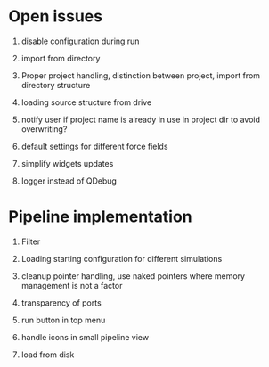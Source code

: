 # Open issues

1. disable configuration during run
1. import from directory
1. Proper project handling, distinction between project, import from directory structure
1. loading source structure from drive

1. notify user if project name is already in use in project dir to avoid overwriting?

1. default settings for different force fields

1. simplify widgets updates
1. logger instead of QDebug

# Pipeline implementation

1. Filter
1. Loading starting configuration for different simulations
1. cleanup pointer handling, use naked pointers where memory management is not a factor

1. transparency of ports
1. run button in top menu
1. handle icons in small pipeline view
1. load from disk
